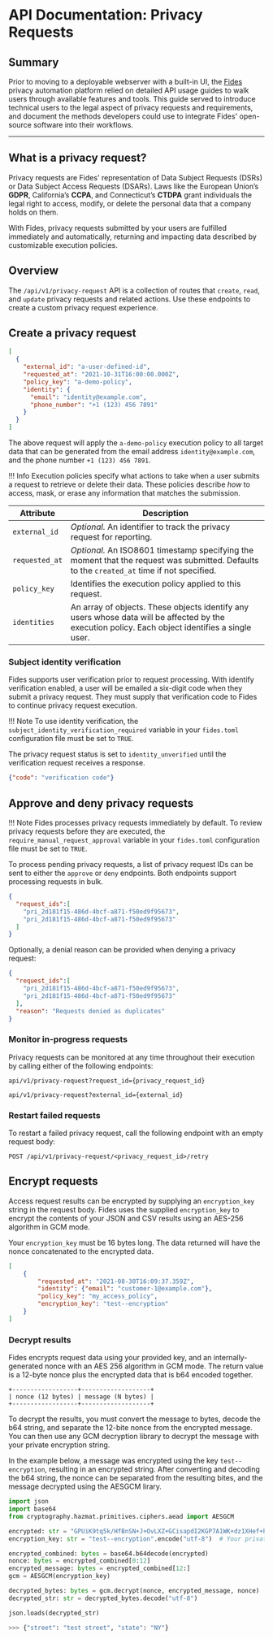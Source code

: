 # API Documentation: Privacy Requests

## Summary

Prior to moving to a deployable webserver with a built-in UI, the [Fides](https://github.com/ethyca/fides) privacy automation platform relied on detailed API usage guides to walk users through available features and tools. This guide served to introduce technical users to the legal aspect of privacy requests and requirements, and document the methods developers could use to integrate Fides' open-source software into their workflows.

---

## What is a privacy request?
Privacy requests are Fides' representation of Data Subject Requests (DSRs) or Data Subject Access Requests (DSARs). Laws like the European Union’s **GDPR**, California’s **CCPA**, and Connecticut’s **CTDPA** grant individuals the legal right to access, modify, or delete the personal data that a company holds on them. 

With Fides, privacy requests submitted by your users are fulfilled immediately and automatically, returning and impacting data described by customizable execution policies.

## Overview

The `/api/v1/privacy-request` API is a collection of routes that `create`, `read`, and `update` privacy requests and related actions. Use these endpoints to create a custom privacy request experience.

## Create a privacy request
```json title="<code>POST /api/v1/privacy-request</code>"
[
  {
    "external_id": "a-user-defined-id",
    "requested_at": "2021-10-31T16:00:00.000Z",
    "policy_key": "a-demo-policy",
    "identity": {
      "email": "identity@example.com",
      "phone_number": "+1 (123) 456 7891"
    }
  }
]
```

The above request will apply the `a-demo-policy` execution policy to all target data that can be generated from the email address `identity@example.com`, and the phone number `+1 (123) 456 7891`. 

!!! Info
     Execution policies specify what actions to take when a user submits a request to retrieve or delete their data. These policies describe _how_ to access, mask, or erase any information that matches the submission.

| Attribute | Description |
|---|---|
| `external_id` | *Optional.* An identifier to track the privacy request for reporting. |
| `requested_at` | *Optional.* An ISO8601 timestamp specifying the moment that the request was submitted. Defaults to the `created_at` time if not specified. |
| `policy_key` | Identifies the execution policy applied to this request. |
| `identities` | An array of objects. These objects identify any users whose data will be affected by the execution policy. Each object identifies a single user.  |


### Subject identity verification 
Fides supports user verification prior to request processing. With identify verification enabled, a user will be emailed a six-digit code when they submit a privacy request. They must supply that verification code to Fides to continue privacy request execution.  

!!! Note
    To use identity verification, the `subject_identity_verification_required` variable in your `fides.toml` configuration file must be set to `TRUE`.
    
The privacy request status is set to `identity_unverified` until the verification request receives a response.

```json title="<code>POST api/v1/privacy-request/{privacy_request_id}/verify</code>"
{"code": "verification code"}
```

## Approve and deny privacy requests

!!! Note
    Fides processes privacy requests immediately by default. To review privacy requests before they are executed, the `require_manual_request_approval` variable in your `fides.toml` configuration file must be set to `TRUE`.

To process pending privacy requests, a list of privacy request IDs can be sent to either the `approve` or `deny` endpoints. Both endpoints support processing requests in bulk.

```json title="<code>PATCH api/v1/privacy-request/administrate/approve</code>"
{
  "request_ids":[
    "pri_2d181f15-486d-4bcf-a871-f50ed9f95673",
    "pri_2d181f15-486d-4bcf-a871-f50ed9f95673"
  ]
}
```

Optionally, a denial reason can be provided when denying a privacy request:
```json title="<code>PATCH api/v1/privacy-request/administrate/deny</code>"
{
  "request_ids":[
    "pri_2d181f15-486d-4bcf-a871-f50ed9f95673",
    "pri_2d181f15-486d-4bcf-a871-f50ed9f95673"
  ],
  "reason": "Requests denied as duplicates"
}
```

### Monitor in-progress requests
Privacy requests can be monitored at any time throughout their execution by calling either of the following endpoints:

```title="GET request"
api/v1/privacy-request?request_id={privacy_request_id}
```

```title="GET request"
api/v1/privacy-request?external_id={external_id}
```

### Restart failed requests
To restart a failed privacy request, call the following endpoint with an empty request body:

```
POST /api/v1/privacy-request/<privacy_request_id>/retry
```

## Encrypt requests
Access request results can be encrypted by supplying an `encryption_key` string in the request body. Fides uses the supplied `encryption_key` to encrypt the contents of your JSON and CSV results using an AES-256 algorithm in GCM mode.

Your `encryption_key` must be 16 bytes long. The data returned will have the nonce concatenated 
to the encrypted data.

```json title="<code>POST /privacy-request</code>"
[
    {
        "requested_at": "2021-08-30T16:09:37.359Z",
        "identity": {"email": "customer-1@example.com"},
        "policy_key": "my_access_policy",
        "encryption_key": "test--encryption"
    }
]

```

### Decrypt results

Fides encrypts request data using your provided key, and an internally-generated nonce with an AES 256 algorithm in GCM mode. The return value is a 12-byte nonce plus the encrypted data that is b64 encoded together. 

```
+------------------+-------------------+
| nonce (12 bytes) | message (N bytes) |
+------------------+-------------------+
```
To decrypt the results, you must convert the message to bytes, decode the b64 string, and separate the 12-bite nonce from the encrypted message. You can then use any GCM decryption library to decrypt the message with your private encryption string.

In the example below, a message was encrypted using the key `test--encryption`, resulting in an encrypted string. After converting and decoding the b64 string, the nonce can be separated from the resulting bites, and the message decrypted using the AESGCM lirary.

```python title="Sample decryption"
import json
import base64
from cryptography.hazmat.primitives.ciphers.aead import AESGCM

encrypted: str = "GPUiK9tq5k/HfBnSN+J+OvLXZ+GCisapdI2KGP7A1WK+dz1XHef+hWb/SjszdqdNVGvziyY6GF5KIrvrXgxjZuaAvgU=" 
encryption_key: str = "test--encryption".encode("utf-8")  # Your private encryption string

encrypted_combined: bytes = base64.b64decode(encrypted)
nonce: bytes = encrypted_combined[0:12]
encrypted_message: bytes = encrypted_combined[12:]
gcm = AESGCM(encryption_key)

decrypted_bytes: bytes = gcm.decrypt(nonce, encrypted_message, nonce)
decrypted_str: str = decrypted_bytes.decode("utf-8")

json.loads(decrypted_str)
```

```python title="Sample result"
>>> {"street": "test street", "state": "NY"}
```